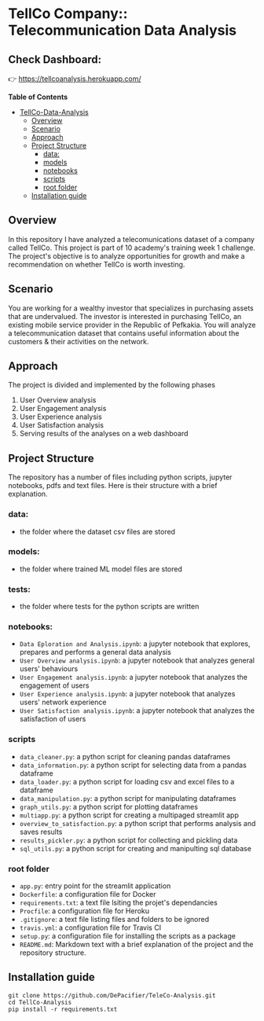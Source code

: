 # TellCo Company:: Telecommunication Data Analysis

## Check Dashboard:
👉 https://tellcoanalysis.herokuapp.com/

**Table of Contents**

- [TellCo-Data-Analysis](#TellCo-Data-Analysis)
  - [Overview](#overview)
  - [Scenario](#scenario)
  - [Approach](#approach)
  - [Project Structure](#project-structure)
    - [data:](#data)
    - [models](#models)
    - [notebooks](#notebooks)
    - [scripts](#scripts)
    - [root folder](#root-folder)
  - [Installation guide](#installation-guide)

## Overview
In this repository I have analyzed a telecomunications dataset of a company called TellCo. This project is part of 10 academy's training week 1 challenge. The project's objective is to analyze opportunities for growth and make a recommendation on whether TellCo is worth investing.

## Scenario
You are working for a wealthy investor that specializes in purchasing assets that are undervalued. The investor is interested in purchasing TellCo, an existing mobile service provider in the Republic of Pefkakia. You will analyze a telecommunication dataset that contains useful information about the customers & their activities on the network.

## Approach
The project is divided and implemented by the following phases
1. User Overview analysis
2. User Engagement analysis
3. User Experience analysis
4. User Satisfaction analysis
5. Serving results of the analyses on a web dashboard

## Project Structure
The repository has a number of files including python scripts, jupyter notebooks, pdfs and text files. Here is their structure with a brief explanation.

### data:
- the folder where the dataset csv files are stored

### models:
- the folder where trained ML model files are stored

### tests:
- the folder where tests for the python scripts are written

### notebooks:
- `Data Eploration and Analysis.ipynb`: a jupyter notebook that explores, prepares and performs a general data analysis
- `User Overview analysis.ipynb`: a jupyter notebook that analyzes general users' behaviours
- `User Engagement analysis.ipynb`: a jupyter notebook that analyzes the engagement of users
- `User Experience analysis.ipynb`: a jupyter notebook that analyzes users' network experience
- `User Satisfaction analysis.ipynb`: a jupyter notebook that analyzes the satisfaction of users

### scripts
- `data_cleaner.py`: a python script for cleaning pandas dataframes
- `data_information.py`: a python script for selecting data from a pandas dataframe
- `data_loader.py`: a python script for loading csv and excel files to a dataframe
- `data_manipulation.py`: a python script for manipulating dataframes
- `graph_utils.py`: a python script for plotting dataframes
- `multiapp.py`: a python script for creating a multipaged streamlit app
- `overview_to_satisfaction.py`: a python script that performs analysis and saves results
- `results_pickler.py`: a python script for collecting and pickling data
- `sql_utils.py`: a python script for creating and manipulting sql database

### root folder
- `app.py`: entry point for the streamlit application
- `Dockerfile`: a configuration file for Docker
- `requirements.txt`: a text file lsiting the projet's dependancies
- `Procfile`: a configuration file for Heroku
- `.gitignore`: a text file listing files and folders to be ignored
- `travis.yml`: a configuration file for Travis CI
- `setup.py`: a configuration file for installing the scripts as a package
- `README.md`: Markdown text with a brief explanation of the project and the repository structure.

## Installation guide
```
git clone https://github.com/DePacifier/TeleCo-Analysis.git
cd TellCo-Analysis
pip install -r requirements.txt
```
